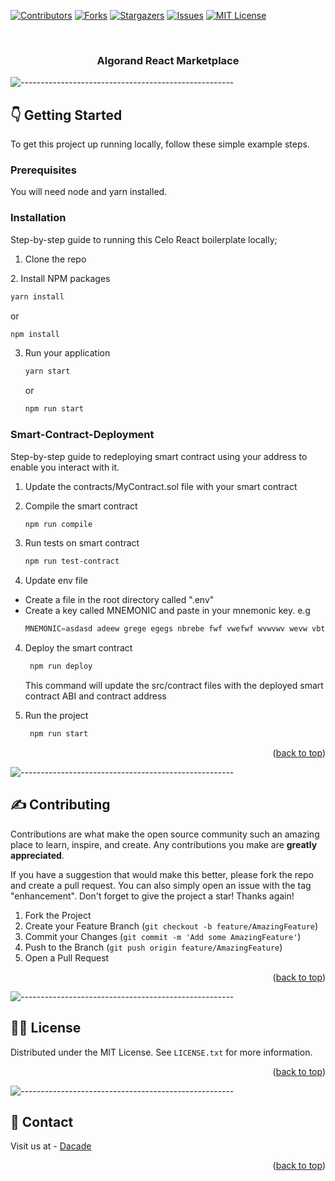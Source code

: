 <div id="top"></div>


[![Contributors][contributors-shield]][contributors-url]
[![Forks][forks-shield]][forks-url]
[![Stargazers][stars-shield]][stars-url]
[![Issues][issues-shield]][issues-url]
[![MIT License][license-shield]][license-url]



<!-- PROJECT LOGO -->
<br />
<div align="center">

[//]: # (<img src="./README/images/logo.png" alt="Logo" width="80" height="80" />)

[//]: # (  <a href="https://github.com/othneildrew/Best-README-Template">)


[//]: # (  </a>)

<h3 align="center">Algorand React Marketplace</h3>

</div>

![-----------------------------------------------------](https://raw.githubusercontent.com/andreasbm/readme/master/assets/lines/cloudy.png)

<!-- GETTING STARTED -->

## :point_down: Getting Started

To get this project up running locally, follow these simple example steps.

### Prerequisites

You will need node and yarn installed.

### Installation

Step-by-step guide to running this Celo React boilerplate locally;

1. Clone the repo

[//]: # (   ```sh)

[//]: # (   git clone https://github.com/dacadeorg/celo-nft-minter.git)

[//]: # (   ```)
2. Install NPM packages
   ```sh
   yarn install
   ```
   
   or
 
   ```sh
   npm install
   ```

3. Run your application
   ```sh
   yarn start
   ```
   
   or

   ```sh
   npm run start
   ```



### Smart-Contract-Deployment

Step-by-step guide to redeploying smart contract using your address to enable you interact with it.

1. Update the contracts/MyContract.sol file with your smart contract
   
   
2. Compile the smart contract
   ```sh
   npm run compile
   ```
3. Run tests on smart contract
   ```sh
   npm run test-contract
   ```
4. Update env file

* Create a file in the root directory called ".env"
* Create a key called MNEMONIC and paste in your mnemonic key. e.g
     ```js
   MNEMONIC=asdasd adeew grege egegs nbrebe fwf vwefwf wvwvwv wevw vbtbtr wcvd
   ```

4. Deploy the smart contract
   ```sh
    npm run deploy
   ```
   This command will update the src/contract files with the deployed smart contract ABI and contract address


5. Run the project
   ```sh
    npm run start
   ```

<p align="right">(<a href="#top">back to top</a>)</p>


![-----------------------------------------------------](https://raw.githubusercontent.com/andreasbm/readme/master/assets/lines/cloudy.png)


<!-- CONTRIBUTING -->

## :writing_hand: Contributing

Contributions are what make the open source community such an amazing place to learn, inspire, and create. Any
contributions you make are **greatly appreciated**.

If you have a suggestion that would make this better, please fork the repo and create a pull request. You can also
simply open an issue with the tag "enhancement". Don't forget to give the project a star! Thanks again!

1. Fork the Project
2. Create your Feature Branch (`git checkout -b feature/AmazingFeature`)
3. Commit your Changes (`git commit -m 'Add some AmazingFeature'`)
4. Push to the Branch (`git push origin feature/AmazingFeature`)
5. Open a Pull Request

<p align="right">(<a href="#top">back to top</a>)</p>


![-----------------------------------------------------](https://raw.githubusercontent.com/andreasbm/readme/master/assets/lines/cloudy.png)


<!-- LICENSE -->

## :policeman: License

Distributed under the MIT License. See `LICENSE.txt` for more information.

<p align="right">(<a href="#top">back to top</a>)</p>



![-----------------------------------------------------](https://raw.githubusercontent.com/andreasbm/readme/master/assets/lines/cloudy.png)

<!-- CONTACT -->

## :iphone: Contact

Visit us at - [Dacade](https://dacade.org)

<p align="right">(<a href="#top">back to top</a>)</p>




<!-- MARKDOWN LINKS & IMAGES -->
<!-- https://www.markdownguide.org/basic-syntax/#reference-style-links -->

[contributors-shield]: https://img.shields.io/github/contributors/dacadeorg/celo-nft-minter.svg?style=for-the-badge

[contributors-url]: https://github.com/dacadeorg/algorand-react-marketplace/graphs/contributors

[forks-shield]: https://img.shields.io/github/forks/dacadeorg/celo-nft-minter.svg?style=for-the-badge

[forks-url]: https://github.com/dacadeorg/algorand-react-marketplace/network/members

[stars-shield]: https://img.shields.io/github/stars/dacadeorg/celo-nft-minter.svg?style=for-the-badge

[stars-url]: https://github.com/dacadeorg/algorand-react-marketplace/stargazers

[issues-shield]: https://img.shields.io/github/issues/dacadeorg/celo-nft-minter.svg?style=for-the-badge

[issues-url]: https://github.com/dacadeorg/algorand-react-marketplace/issues

[license-shield]: https://img.shields.io/github/license/dacadeorg/celo-nft-minter.svg?style=for-the-badge

[license-url]: ./README/LICENSE.txt

[product-screenshot]: ./README/images/shot1.png

[product-screenshot-2]: ./README/images/shot2.png
